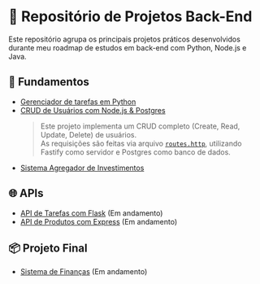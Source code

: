 # 💼 Repositório de Projetos Back-End

Este repositório agrupa os principais projetos práticos desenvolvidos durante meu roadmap de estudos em back-end com Python, Node.js e Java.

## 🔹 Fundamentos
- [Gerenciador de tarefas em Python](./fundamentos/gerenciador.py/)
- [CRUD de Usuários com Node.js & Postgres](./fundamentos/fundamentos-node/)  
  > Este projeto implementa um CRUD completo (Create, Read, Update, Delete) de usuários.  
  > As requisições são feitas via arquivo [`routes.http`](./fundamentos/fundamentos-node/routes.http), utilizando Fastify como servidor e Postgres como banco de dados.
- [Sistema Agregador de Investimentos](.fundamentos/fundamentos-java)

## 🌐 APIs
- [API de Tarefas com Flask](./apis/api-tarefas-flask/) (Em andamento)
- [API de Produtos com Express](./apis/api-produtos-express/) (Em andamento)

## 📦 Projeto Final
- [Sistema de Finanças](./projeto-final/sistema-financas/) (Em andamento)
